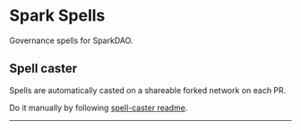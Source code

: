 # Spark Spells

Governance spells for SparkDAO.

## Spell caster

Spells are automatically casted on a shareable forked network on each PR.

Do it manually by following [spell-caster readme](https://github.com/marsfoundation/spell-caster).

***
